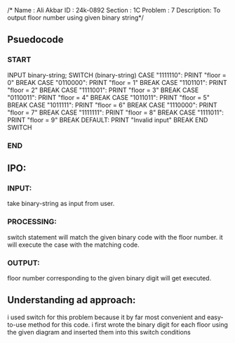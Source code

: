 /* Name    : Ali Akbar
   ID      : 24k-0892 
Section    : 1C
Problem    : 7
Description: To output floor number using given binary string*/
## Psuedocode
### START
  INPUT binary-string;
  SWITCH (binary-string)
    CASE "1111110":
     PRINT "floor = 0"
      BREAK
    CASE "0110000":
     PRINT "floor = 1"
      BREAK
    CASE "1101101":
     PRINT "floor = 2"
      BREAK
    CASE "1111001":
     PRINT "floor = 3"
      BREAK
    CASE "0110011":
     PRINT "floor = 4"
      BREAK
    CASE "1011011":
     PRINT "floor = 5"
      BREAK
    CASE "1011111":
     PRINT "floor = 6"
      BREAK
    CASE "1110000":
     PRINT "floor = 7"
      BREAK
    CASE "1111111":
     PRINT "floor = 8"
      BREAK
    CASE "1111011":
     PRINT "floor = 9"
      BREAK
    DEFAULT:
      PRINT "Invalid input"
      BREAK
  END SWITCH
### END

## IPO:
### INPUT:
take binary-string as input from user.
### PROCESSING:
switch statement will match the given binary code with the floor number. it will execute the case with the matching code.
### OUTPUT:
floor number corresponding to the given binary digit will get executed.
## Understanding ad approach:
i used switch for this problem because it by far most convenient and easy-to-use method for this code. i first wrote the binary digit for each floor using the given diagram and inserted them into this switch conditions 
